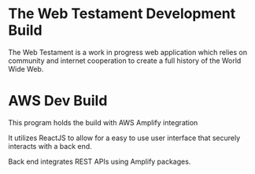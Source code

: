 # The Web Testament Development Build

The Web Testament is a work in progress web application which relies on community and internet cooperation to create a full history of the World Wide Web.

# AWS Dev Build

This program holds the build with AWS Amplify integration

It utilizes ReactJS to allow for a easy to use user interface that securely interacts with a back end.

Back end integrates REST APIs using Amplify packages.
